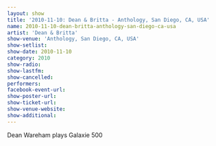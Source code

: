 ```yaml
---
layout: show
title: '2010-11-10: Dean & Britta - Anthology, San Diego, CA, USA'
name: 2010-11-10-dean-britta-anthology-san-diego-ca-usa
artist: 'Dean & Britta'
show-venue: 'Anthology, San Diego, CA, USA'
show-setlist: 
show-date: 2010-11-10
category: 2010
show-radio: 
show-lastfm: 
show-cancelled: 
performers: 
facebook-event-url: 
show-poster-url: 
show-ticket-url: 
show-venue-website: 
show-additional: 
---
```


Dean Wareham plays Galaxie 500